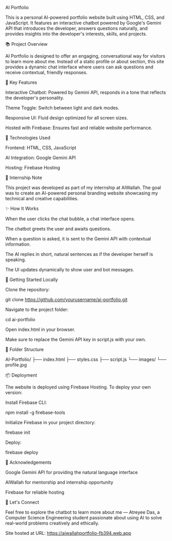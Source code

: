 AI Portfolio

This is a personal AI-powered portfolio website built using HTML, CSS, and JavaScript. It features an interactive chatbot powered by Google's Gemini API that introduces the developer, answers questions naturally, and provides insights into the developer's interests, skills, and projects.

📚 Project Overview

AI Portfolio is designed to offer an engaging, conversational way for visitors to learn more about me. Instead of a static profile or about section, this site provides a dynamic chat interface where users can ask questions and receive contextual, friendly responses.

🌟 Key Features

Interactive Chatbot: Powered by Gemini API, responds in a tone that reflects the developer's personality.

Theme Toggle: Switch between light and dark modes.

Responsive UI: Fluid design optimized for all screen sizes.

Hosted with Firebase: Ensures fast and reliable website performance.

📄 Technologies Used

Frontend: HTML, CSS, JavaScript

AI Integration: Google Gemini API

Hosting: Firebase Hosting

🏦 Internship Note

This project was developed as part of my internship at AIWallah. The goal was to create an AI-powered personal branding website showcasing my technical and creative capabilities.

✨ How It Works

When the user clicks the chat bubble, a chat interface opens.

The chatbot greets the user and awaits questions.

When a question is asked, it is sent to the Gemini API with contextual information.

The AI replies in short, natural sentences as if the developer herself is speaking.

The UI updates dynamically to show user and bot messages.

🚀 Getting Started Locally

Clone the repository:

git clone https://github.com/yourusername/ai-portfolio.git

Navigate to the project folder:

cd ai-portfolio

Open index.html in your browser.

Make sure to replace the Gemini API key in script.js with your own.

📁 Folder Structure

AI-Portfolio/
├── index.html
├── styles.css
├── script.js
└── images/
    └── profile.jpg

📦 Deployment

The website is deployed using Firebase Hosting. To deploy your own version:

Install Firebase CLI:

npm install -g firebase-tools

Initialize Firebase in your project directory:

firebase init

Deploy:

firebase deploy

🙏 Acknowledgements

Google Gemini API for providing the natural language interface

AIWallah for mentorship and internship opportunity

Firebase for reliable hosting

🙌 Let's Connect

Feel free to explore the chatbot to learn more about me — Atreyee Das, a Computer Science Engineering student passionate about using AI to solve real-world problems creatively and ethically.

Site hosted at URL: https://aiwallahportfolio-fb394.web.app

